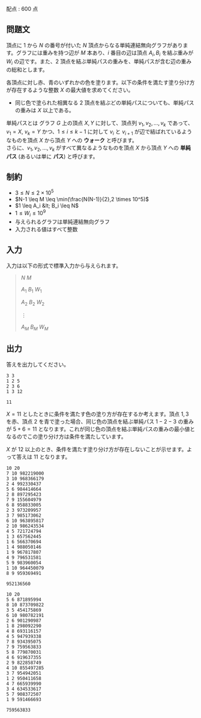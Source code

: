 配点 : $600$ 点

## 問題文

頂点に $1$ から $N$ の番号が付いた $N$ 頂点からなる単純連結無向グラフがあります。グラフには重みを持つ辺が $M$ 本あり、$i$ 番目の辺は頂点 $A_i,B_i$ を結ぶ重みが $W_i$ の辺です。また、$2$ 頂点を結ぶ単純パスの重みを、単純パスが含む辺の重みの総和とします。

各頂点に対し赤、青のいずれかの色を塗ります。以下の条件を満たす塗り分け方が存在するような整数 $X$ の最大値を求めてください。

- 同じ色で塗られた相異なる $2$ 頂点を結ぶどの単純パスについても、単純パスの重みは $X$ 以上である。

 単純パスとは
グラフ $G$ 上の頂点 $X,Y$ に対して、頂点列 $v_1,v_2, \ldots, v_k$ であって、
$v_1=X$, $v_k=Y$ かつ、$1\leq i\leq k-1$ に対して $v_i$ と
$v_{i+1}$ が辺で結ばれているようなものを頂点 $X$ から頂点 $Y$ への **ウォーク** と呼びます。  
さらに、$v_1,v_2, \ldots, v_k$ がすべて異なるようなものを頂点 $X$ から頂点 $Y$ への **単純パス** (あるいは単に **パス**) と呼びます。

## 制約

- $3 \leq N \leq 2 \times 10^5$
- $N-1 \leq M \leq \min(\frac{N(N-1)}{2},2 \times 10^5)$
- $1 \leq A_i &lt; B_i \leq N$
- $1 \leq W_i \leq 10^9$
- 与えられるグラフは単純連結無向グラフ
- 入力される値はすべて整数

## 入力

入力は以下の形式で標準入力から与えられます。

> $N$ $M$
> 
> $A_1$ $B_1$ $W_1$
> 
> $A_2$ $B_2$ $W_2$
> 
> $\vdots$
> 
> $A_M$ $B_M$ $W_M$

## 出力

答えを出力してください。

```input1
3 3
1 2 5
2 3 6
1 3 12
```

```output1
11
```

$X=11$ としたときに条件を満たす色の塗り方が存在するか考えます。頂点 $1,3$ を赤、頂点 $2$ を青で塗った場合、同じ色の頂点を結ぶ単純パス $1-2-3$ の重みが $5+6=11$ となります。これが同じ色の頂点を結ぶ単純パスの重みの最小値となるのでこの塗り分け方は条件を満たしています。

$X$ が $12$ 以上のとき、条件を満たす塗り分け方が存在しないことが示せます。よって答えは $11$ となります。

```input2
10 20
7 10 982219000
3 10 968366179
2 4 992330437
5 6 984414664
2 8 897295423
7 9 155604979
6 8 958833005
2 3 973209957
3 7 985173062
6 10 963895817
2 10 986243534
4 5 721724794
1 3 657562445
1 6 566370694
1 4 988050146
1 9 967817807
4 9 796531581
5 9 983960054
1 10 964450079
8 9 959369491
```

```output2
952136560
```

```input3
10 20
5 6 871895994
8 10 873709822
3 5 454175869
6 10 980782191
2 6 901290987
1 8 298092290
4 8 693116157
4 5 947939338
7 8 934395075
7 9 759563833
5 8 779870031
4 6 919637355
2 9 822858749
4 10 855497285
3 7 954942051
1 2 950411658
4 7 665939990
3 4 634533617
5 7 908372507
1 9 591466693
```

```output3
759563833
```